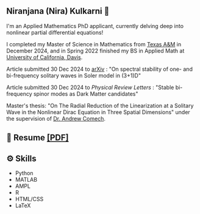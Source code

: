 ## Niranjana (Nira) Kulkarni 🌱

I'm an Applied Mathematics PhD applicant, currently delving deep into nonlinear partial differential equations! 

I completed my Master of Science in Mathematics from [Texas A&M](https://www.math.tamu.edu/) in December 2024, and in Spring 2022 finished my BS in Applied Math at [University of California, Davis](https://www.math.ucdavis.edu/).

Article submitted 30 Dec 2024 to [arXiv](https://arxiv.org/abs/2412.21170) : "On spectral stability of one- and bi-frequency solitary waves in Soler model in (3+1)D"

Article submitted 30 Dec 2024 to *Physical Review Letters* : "Stable bi-frequency spinor modes as Dark Matter candidates"

Master's thesis: "On The Radial Reduction of the Linearization at a Solitary Wave in the Nonlinear Dirac Equation in Three Spatial Dimensions" under the supervision of [Dr. Andrew Comech](https://people.tamu.edu/~comech//homepage.html).
## 📑 Resume [[PDF]](https://github.com/Nira-python/Nira-python/blob/main/NiranjanaKulkarniResumeDecember2024.pdf)

## ⚙️ Skills
- Python
- MATLAB
- AMPL
- R
- HTML/CSS
- LaTeX



